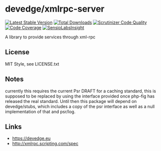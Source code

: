 # devedge/xmlrpc-server
[![Latest Stable Version](https://poser.pugx.org/devedge/xmlrpc-server/v/stable.png)](https://packagist.org/packages/devedge/xmlrpc-server)
[![Total Downloads](https://poser.pugx.org/devedge/xmlrpc-server/downloads.png)](https://packagist.org/packages/devedge/xmlrpc-server)
[![Scrutinizer Code Quality](https://scrutinizer-ci.com/g/ppetermann/devedge-xmlrpc-server/badges/quality-score.png?b=master)](https://scrutinizer-ci.com/g/ppetermann/devedge-xmlrpc-server/?branch=master)
[![Code Coverage](https://scrutinizer-ci.com/g/ppetermann/devedge-xmlrpc-server/badges/coverage.png?b=master)](https://scrutinizer-ci.com/g/ppetermann/devedge-xmlrpc-server/?branch=master)
[![SensioLabsInsight](https://insight.sensiolabs.com/projects/b12e3c4f-8bcf-402f-a74e-0f0e76626fc1/small.png)](https://insight.sensiolabs.com/projects/b12e3c4f-8bcf-402f-a74e-0f0e76626fc1)

A library to provide services through xml-rpc

## License
MIT Style, see LICENSE.txt

## Notes
currently this requires the current Psr DRAFT for a caching standard, this is supposed to be replaced by using
the interface provided once php-fig has released the real standard. Until then this package will depend on devedge/stubs,
which includes a copy of the psr interface as well as a null implementation of that and psr/log.

## Links
 * https://devedge.eu
 * http://xmlrpc.scripting.com/spec
